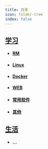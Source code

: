 ```yaml
---
title: 目录
icon: folder-tree
index: false
---
```



## [ 学习 ](/Learn/README.md)

- #### [ RM ](/Learn/RM/README.md)

- #### [ Linux ](/Learn/Linux/README.md)

- #### [ Docker](/Learn/Docker/README.md)

- #### [ WEB ](/Learn/WEB/README.md)

- #### [ 常用软件 ](/Learn/Application/README.md)

- #### [ 其他 ](Learn/Other/README.md)

## [生活](/Life/README.md)

- #### ...


